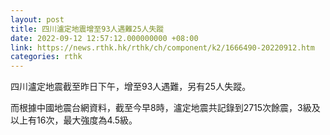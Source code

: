 ```yaml
---
layout: post
title: 四川瀘定地震增至93人遇難25人失蹤
date: 2022-09-12 12:57:12.000000000 +08:00
link: https://news.rthk.hk/rthk/ch/component/k2/1666490-20220912.htm
categories: rthk
---
```


四川瀘定地震截至昨日下午，增至93人遇難，另有25人失蹤。

而根據中國地震台網資料，截至今早8時，瀘定地震共記錄到2715次餘震，3級及以上有16次，最大強度為4.5級。
